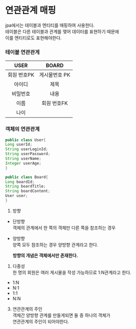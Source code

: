 # 연관관계 매핑

jpa에서는 테이블과 엔티티를 매핑하여 사용한다.  
테이블은 다른 테이블과 관계를 맺어 데이터를 표현하기 때문에  
이를 엔티티로도 표현해야한다.

### 테이블 연관관게

|    USER     |     BOARD     |
| :---------: | :-----------: |
| 회원 번호PK | 게시물번호 PK |
|   아이디    |     제목      |
|  비밀번호   |     내용      |
|    이름     |  회원 번호FK  |
|    나이     |               |

### 객체의 연관관계

```java
public class User{
Long userId;
String userLoginId;
String userPassword;
String userName;
Integer userAge;
}

public class Board{
Long boardId;
String boardTitle;
String boardContent;
User user;
}
```

1. 방향

- 단방향  
   객체의 관계에서 한 쪽의 객체만 다른 쪽을 참조하는 경우
- 양방향  
  양쪽 모두 참조하는 경우 양방향 관계라고 한다.

  **방향의 개념은 객체에서만 존재한다.**

1. 다중성   
   한 명의 회원은 여러 게시물을 작성 가능하므로 1:N관계라고 한다.
- 1:N
- N:1
- 1:1
- N:N

3. 연관관계의 주인   
   객체간 양방향 관계를 만들게되면 둘 중 하나의 객체가   
   연관관계의 주인이 되어야한다.












